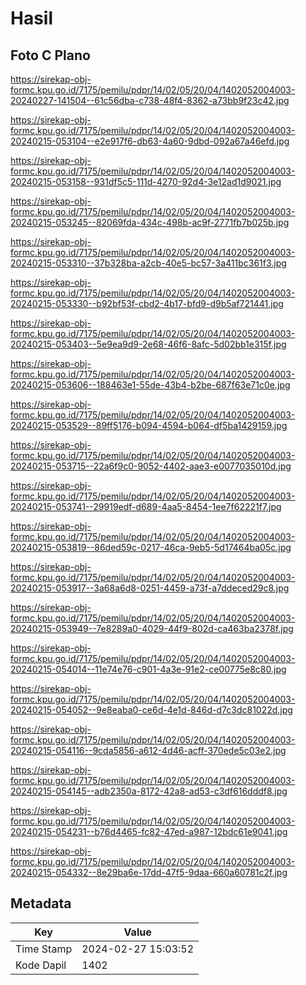 # Hasil

## Foto C Plano

https://sirekap-obj-formc.kpu.go.id/7175/pemilu/pdpr/14/02/05/20/04/1402052004003-20240227-141504--61c56dba-c738-48f4-8362-a73bb9f23c42.jpg

https://sirekap-obj-formc.kpu.go.id/7175/pemilu/pdpr/14/02/05/20/04/1402052004003-20240215-053104--e2e917f6-db63-4a60-9dbd-092a67a46efd.jpg

https://sirekap-obj-formc.kpu.go.id/7175/pemilu/pdpr/14/02/05/20/04/1402052004003-20240215-053158--931df5c5-111d-4270-92d4-3e12ad1d9021.jpg

https://sirekap-obj-formc.kpu.go.id/7175/pemilu/pdpr/14/02/05/20/04/1402052004003-20240215-053245--82069fda-434c-498b-ac9f-2771fb7b025b.jpg

https://sirekap-obj-formc.kpu.go.id/7175/pemilu/pdpr/14/02/05/20/04/1402052004003-20240215-053310--37b328ba-a2cb-40e5-bc57-3a411bc361f3.jpg

https://sirekap-obj-formc.kpu.go.id/7175/pemilu/pdpr/14/02/05/20/04/1402052004003-20240215-053330--b92bf53f-cbd2-4b17-bfd9-d9b5af721441.jpg

https://sirekap-obj-formc.kpu.go.id/7175/pemilu/pdpr/14/02/05/20/04/1402052004003-20240215-053403--5e9ea9d9-2e68-46f6-8afc-5d02bb1e315f.jpg

https://sirekap-obj-formc.kpu.go.id/7175/pemilu/pdpr/14/02/05/20/04/1402052004003-20240215-053606--188463e1-55de-43b4-b2be-687f63e71c0e.jpg

https://sirekap-obj-formc.kpu.go.id/7175/pemilu/pdpr/14/02/05/20/04/1402052004003-20240215-053529--89ff5176-b094-4594-b064-df5ba1429159.jpg

https://sirekap-obj-formc.kpu.go.id/7175/pemilu/pdpr/14/02/05/20/04/1402052004003-20240215-053715--22a6f9c0-9052-4402-aae3-e0077035010d.jpg

https://sirekap-obj-formc.kpu.go.id/7175/pemilu/pdpr/14/02/05/20/04/1402052004003-20240215-053741--29919edf-d689-4aa5-8454-1ee7f62221f7.jpg

https://sirekap-obj-formc.kpu.go.id/7175/pemilu/pdpr/14/02/05/20/04/1402052004003-20240215-053819--86ded59c-0217-46ca-9eb5-5d17464ba05c.jpg

https://sirekap-obj-formc.kpu.go.id/7175/pemilu/pdpr/14/02/05/20/04/1402052004003-20240215-053917--3a68a6d8-0251-4459-a73f-a7ddeced29c8.jpg

https://sirekap-obj-formc.kpu.go.id/7175/pemilu/pdpr/14/02/05/20/04/1402052004003-20240215-053949--7e8289a0-4029-44f9-802d-ca463ba2378f.jpg

https://sirekap-obj-formc.kpu.go.id/7175/pemilu/pdpr/14/02/05/20/04/1402052004003-20240215-054014--11e74e76-c901-4a3e-91e2-ce00775e8c80.jpg

https://sirekap-obj-formc.kpu.go.id/7175/pemilu/pdpr/14/02/05/20/04/1402052004003-20240215-054052--9e8eaba0-ce6d-4e1d-846d-d7c3dc81022d.jpg

https://sirekap-obj-formc.kpu.go.id/7175/pemilu/pdpr/14/02/05/20/04/1402052004003-20240215-054116--9cda5856-a612-4d46-acff-370ede5c03e2.jpg

https://sirekap-obj-formc.kpu.go.id/7175/pemilu/pdpr/14/02/05/20/04/1402052004003-20240215-054145--adb2350a-8172-42a8-ad53-c3df616dddf8.jpg

https://sirekap-obj-formc.kpu.go.id/7175/pemilu/pdpr/14/02/05/20/04/1402052004003-20240215-054231--b76d4465-fc82-47ed-a987-12bdc61e9041.jpg

https://sirekap-obj-formc.kpu.go.id/7175/pemilu/pdpr/14/02/05/20/04/1402052004003-20240215-054332--8e29ba6e-17dd-47f5-9daa-660a60781c2f.jpg


## Metadata

| Key        | Value               |
| ---------- | ------------------- |
| Time Stamp | 2024-02-27 15:03:52 |
| Kode Dapil | 1402                |




